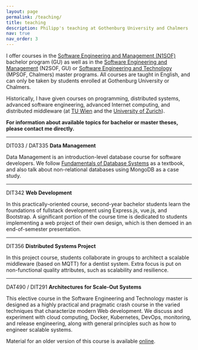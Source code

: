 ```yaml
---
layout: page
permalink: /teaching/
title: teaching
description: Philipp's teaching at Gothenburg University and Chalmers
nav: true
nav_order: 3
---
```


I offer courses in the <a href="https://www.gu.se/en/study-gothenburg/software-engineering-and-management-bachelors-programme-n1sof">Software Engineering and Management (N1SOF)</a> bachelor program (GU) as well as in the <a href="https://www.gu.se/en/study-gothenburg/software-engineering-and-management-masters-programme-n2sof">Software Engineering and Management</a> (N2SOF, GU) or <a href="https://www.chalmers.se/en/education/find-masters-programme/software-engineering-and-technology-msc/">Software Engineering and Technology</a> (MPSOF, Chalmers) master programs. All courses are taught in English, and can only be taken by students enrolled at Gothenburg University or Chalmers.

Historically, I have given courses on programming, distributed systems, advanced software engineering, advanced Internet computing, and distributed middleware (at [TU Wien](http://tuwien.at/) and the [University of Zurich](https://www.uzh.ch/en.html)).

**For information about available topics for bachelor or master theses, please contact me directly.**

---
DIT033 / DAT335 <b>Data Management</b>

Data Management is an introduction-level database course for software developers. We follow <a href="https://www.adlibris.com/se/bok/fundamentals-of-database-systems-global-edition-9781292097619">Fundamentals of Database Systems</a> as a textbook, and also talk about non-relational databases using MongoDB as a case study.

---
DIT342 <b>Web Development</b>

In this practically-oriented course, second-year bachelor students learn the foundations of fullstack development using Express.js, vue.js, and Bootstrap. A significant portion of the course time is dedicated to students implementing a web project of their own design, which is then demoed in an end-of-semester presentation.

---
DIT356 <b>Distributed Systems Project</b>

In this project course, students collaborate in groups to architect a scalable middleware (based on MQTT) for a dentist system. Extra focus is put on non-functional quality attributes, such as scalability and resilience.

---
DAT490 / DIT291 <b>Architectures for Scale-Out Systems</b>

This elective course in the Software Engineering and Technology master is designed as a highly practical and pragmatic crash course in the varied techniques that characterize modern Web development. We discuss and experiment with cloud computing, Docker, Kubernetes, DevOps, monitoring, and release engineering, along with general principles such as how to engineer scalable systems.

Material for an older version of this course is available <a href="https://github.com/icetlab/devopscourse">online</a>.
